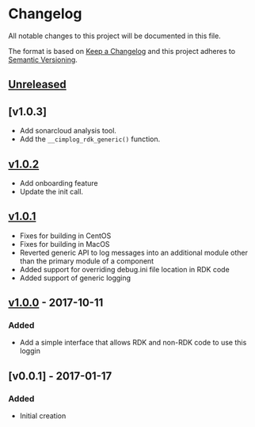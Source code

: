 # Changelog
All notable changes to this project will be documented in this file.

The format is based on [Keep a Changelog](http://keepachangelog.com/en/1.0.0/)
and this project adheres to [Semantic Versioning](http://semver.org/spec/v2.0.0.html).

## [Unreleased]

## [v1.0.3]
- Add sonarcloud analysis tool.
- Add the `__cimplog_rdk_generic()` function.

## [v1.0.2]
- Add onboarding feature
- Update the init call.

## [v1.0.1]
- Fixes for building in CentOS
- Fixes for building in MacOS
- Reverted generic API to log messages into an additional module other than the primary module of a component
- Added support for overriding debug.ini file location in RDK code
- Added support of generic logging

## [v1.0.0] - 2017-10-11
### Added
- Add a simple interface that allows RDK and non-RDK code to use this loggin

## [v0.0.1] - 2017-01-17
### Added
- Initial creation

[Unreleased]: https://github.com/Comcast/cimplog/compare/v1.0.2...HEAD
[v1.0.2]: https://github.com/Comcast/cimplog/compare/v1.0.1...v1.0.2
[v1.0.1]: https://github.com/Comcast/cimplog/compare/v1.0.0...v1.0.1
[v1.0.0]: https://github.com/Comcast/cimplog/compare/v0.0.1...v1.0.0
